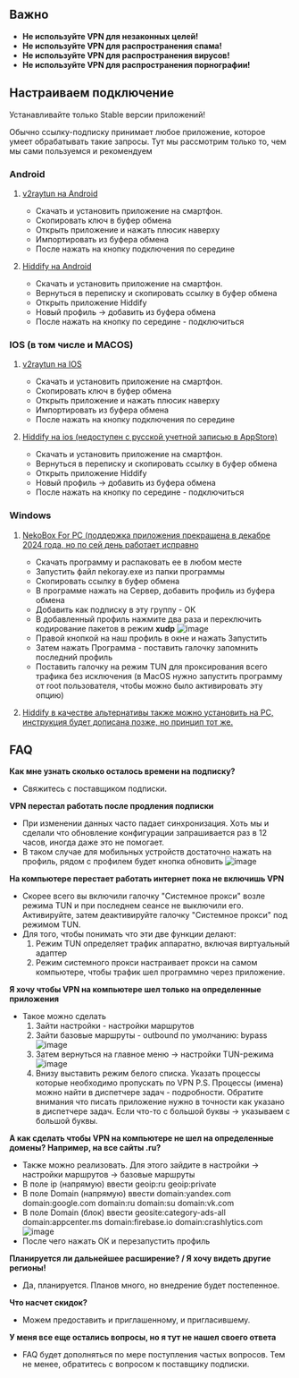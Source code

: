 ## Важно

- **Не используйте VPN для незаконных целей!**
- **Не используйте VPN для распространения спама!**
- **Не используйте VPN для распространения вирусов!**
- **Не используйте VPN для распространения порнографии!**

## **Настраиваем подключение**

Устанавливайте только Stable версии приложений!

Обычно ссылку-подписку принимает любое приложение, которое умеет обрабатывать такие запросы. Тут мы рассмотрим только то, чем мы сами пользуемся и рекомендуем

### Android
1. [v2raytun на Android](https://play.google.com/store/apps/details?id=com.v2raytun.android&hl=ru)
   - Скачать и установить приложение на смартфон.
   - Скопировать ключ в буфер обмена
   - Открыть приложение и нажать плюсик наверху
   - Импортировать из буфера обмена
   - После нажать на кнопку подключения по середине
  

2. [Hiddify на Android](https://play.google.com/store/apps/details?id=app.hiddify.com)
   - Скачать и установить приложение на смартфон.
   - Вернуться в переписку и скопировать ссылку в буфер обмена
   - Открыть приложение Hiddify
   - Новый профиль -> добавить из буфера обмена
   - После нажать на кнопку по середине - подключиться
  
### IOS (в том числе и MACOS)

1. [v2raytun на IOS](https://apps.apple.com/ru/app/v2raytun/id6476628951)
   - Скачать и установить приложение на смартфон.
   - Скопировать ключ в буфер обмена
   - Открыть приложение и нажать плюсик наверху
   - Импортировать из буфера обмена
   - После нажать на кнопку подключения по середине
  

2. [Hiddify на ios (недоступен с русской учетной записью в AppStore)](https://apps.apple.com/us/app/hiddify-proxy-vpn/id6596777532?platform=iphone)
   - Скачать и установить приложение на смартфон.
   - Вернуться в переписку и скопировать ссылку в буфер обмена
   - Открыть приложение Hiddify
   - Новый профиль -> добавить из буфера обмена
   - После нажать на кнопку по середине - подключиться
  
### Windows 
1. [NekoBox For PC (поддержка приложения прекращена в декабре 2024 года, но по сей день работает исправно](https://github.com/MatsuriDayo/nekoray/releases)
    - Скачать программу и распаковать ее в любом месте
    - Запустить файл nekoray.exe из папки программы
    - Скопировать ссылку в буфер обмена
    - В программе нажать на Сервер, добавить профиль из буфера обмена
    - Добавить как подписку в эту группу - ОК
    - В добавленный профиль нажмите два раза и переключить кодирование пакетов в режим **xudp**
![image](https://github.com/maxalove/mxvp_upd/blob/phtos/image_2025-03-01_11-55-40.png?raw=true)
    - Правой кнопкой на наш профиль в окне и нажать Запустить
    - Затем нажать Программа - поставить галочку запомнить последний профиль
    - Поставить галочку на режим TUN для проксирования всего трафика без исключения (в MacOS нужно запустить программу
      от root пользователя, чтобы можно было активировать эту опцию)

2. [Hiddify в качестве альтернативы также можно установить на PC, инструкция будет дописана позже, но принцип тот же.](https://hiddify.com/)

## FAQ
**Как мне узнать сколько осталось времени на подписку?**
- Свяжитесь с поставщиком подписки.

**VPN перестал работать после продления подписки**
- При изменении данных часто падает синхронизация. Хоть мы и сделали что обновление конфигурации запрашивается раз в 12 часов,
  иногда даже это не помогает.
- В таком случае для мобильных устройств достаточно нажать на профиль, рядом с профилем
  будет кнопка обновить
  ![image](https://github.com/maxalove/mxvp_upd/blob/phtos/94944463-e4d3-49de-9109-06f9e184e106.jpg?raw=true)

**На компьютере перестает работать интернет пока не включишь VPN**
- Скорее всего вы включили галочку "Системное прокси" возле режима TUN и при последнем сеансе не выключили его.
  Активируйте, затем деактивируйте галочку "Системное прокси" под режимом TUN.
- Для того, чтобы понимать что эти две функции делают:
  1. Режим TUN определяет трафик аппаратно, включая виртуальный адаптер
  2. Режим системного прокси настраивает прокси на самом компьютере, чтобы трафик шел программно через приложение.
 
**Я хочу чтобы VPN на компьютере шел только на определенные приложения**
- Такое можно сделать
  1. Зайти настройки - настройки маршрутов
  2. Зайти базовые маршруты - outbound по умолчанию: bypass
![image](https://github.com/maxalove/mxvp_upd/blob/phtos/photo_5339058564620218716_y.jpg?raw=true)
  3. Затем вернуться на главное меню -> настройки TUN-режима
![image](https://github.com/maxalove/mxvp_upd/blob/phtos/photo_5341511957313876040_x.jpg?raw=true)
  4. Внизу выставить режим белого списка. Указать процессы которые необходимо пропускать по VPN
P.S. Процессы (имена) можно найти в диспетчере задач - подробности. Обратите внимания что писать приложение нужно
в точности как указано в диспетчере задач. Если что-то с большой буквы -> указываем с большой буквы.

**А как сделать чтобы VPN на компьютере не шел на определенные домены? Например, на все сайты .ru?**
- Также можно реализовать. Для этого зайдите в настройки -> настройки маршрутов -> базовые маршруты
- В поле ip (напрямую) ввести
geoip:ru
geoip:private
- В поле Domain (напрямую) ввести
domain:yandex.com
domain:google.com
domain:ru
domain:su
domain:vk.com
- В поле Domain (блок) ввести
geosite:category-ads-all
domain:appcenter.ms
domain:firebase.io
domain:crashlytics.com
![image](https://github.com/maxalove/mxvp_upd/blob/phtos/image_2025-03-01_11-55-40(2).png?raw=true)
- После чего нажать ОК и перезапустить профиль

**Планируется ли дальнейшее расширение? / Я хочу видеть другие регионы!**
- Да, планируется. Планов много, но внедрение будет постепенное.

**Что насчет скидок?**
- Можем предоставить и приглашенному, и пригласившему.

**У меня все еще остались вопросы, но я тут не нашел своего ответа**
- FAQ будет дополняться по мере поступления частых вопросов. Тем не менее, обратитесь с вопросом к поставщику подписки.
